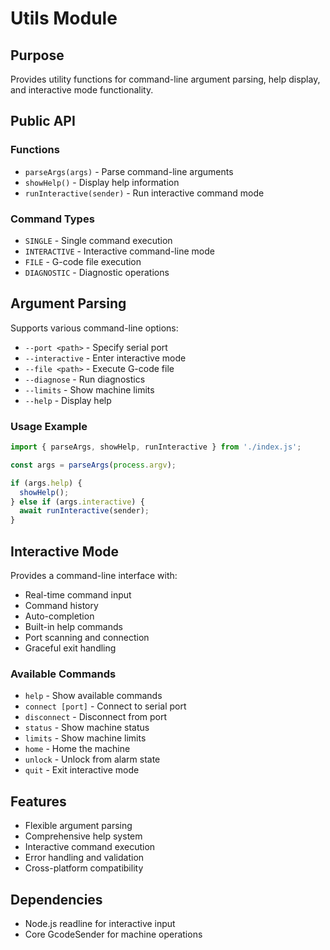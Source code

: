 # Utils Module

## Purpose
Provides utility functions for command-line argument parsing, help display, and interactive mode functionality.

## Public API

### Functions
- `parseArgs(args)` - Parse command-line arguments
- `showHelp()` - Display help information
- `runInteractive(sender)` - Run interactive command mode

### Command Types
- `SINGLE` - Single command execution
- `INTERACTIVE` - Interactive command-line mode
- `FILE` - G-code file execution
- `DIAGNOSTIC` - Diagnostic operations

## Argument Parsing
Supports various command-line options:
- `--port <path>` - Specify serial port
- `--interactive` - Enter interactive mode
- `--file <path>` - Execute G-code file
- `--diagnose` - Run diagnostics
- `--limits` - Show machine limits
- `--help` - Display help

### Usage Example
```javascript
import { parseArgs, showHelp, runInteractive } from './index.js';

const args = parseArgs(process.argv);

if (args.help) {
  showHelp();
} else if (args.interactive) {
  await runInteractive(sender);
}
```

## Interactive Mode
Provides a command-line interface with:
- Real-time command input
- Command history
- Auto-completion
- Built-in help commands
- Port scanning and connection
- Graceful exit handling

### Available Commands
- `help` - Show available commands
- `connect [port]` - Connect to serial port
- `disconnect` - Disconnect from port
- `status` - Show machine status
- `limits` - Show machine limits
- `home` - Home the machine
- `unlock` - Unlock from alarm state
- `quit` - Exit interactive mode

## Features
- Flexible argument parsing
- Comprehensive help system
- Interactive command execution
- Error handling and validation
- Cross-platform compatibility

## Dependencies
- Node.js readline for interactive input
- Core GcodeSender for machine operations